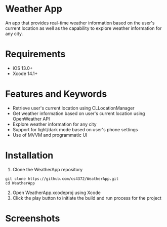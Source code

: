 # Weather App

An app that provides real-time weather information based on the user's current location as well as the capability to explore weather information for any city.

# Requirements
- iOS 13.0+
- Xcode 14.1+

# Features and Keywords
- Retrieve user's current location using CLLocationManager
- Get weather information based on user's current location using OpenWeather API
- Explore weather information for any city
- Support for light/dark mode based on user's phone settings
- Use of MVVM and programmatic UI

# Installation
1. Clone the WeatherApp repository
```
git clone https://github.com/cs4372/WeatherApp.git
cd WeatherApp
```
2. Open WeatherApp.xcodeproj using Xcode
3. Click the play button to initiate the build and run process for the project

# Screenshots

